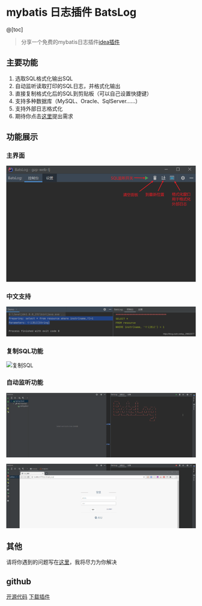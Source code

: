 # mybatis 日志插件 BatsLog
@[toc]
>分享一个免费的mybatis日志插件[idea插件](https://plugins.jetbrains.com/plugin/15301-batslog)
## 主要功能
1. 选取SQL格式化输出SQL
2. 自动监听读取打印的SQL日志，并格式化输出
3. 直接复制格式化后的SQL到剪贴板（可以自己设置快捷键）
4. 支持多种数据库（MySQL、Oracle、SqlServer……）
5. 支持外部日志格式化
6. 期待你点击[这里](https://github.com/PerccyKing/batslog/issues)提出需求


## 功能展示
### 主界面
![主界面](./screenshot/主界面.png)
### 中文支持
![中文支持](./screenshot/中文支持.png)
### 复制SQL功能
![复制SQL](./screenshot/复制SQL.gif)

### 自动监听功能
![listen1](./screenshot/listen1.gif)

![listen2](./screenshot/listen2.gif)
## 其他
请将你遇到的问题写在[这里](https://github.com/PerccyKing/batslog/issues)，我将尽力为你解决

## github
[开源代码](https://github.com/PerccyKing/batslog)
[下载插件](https://plugins.jetbrains.com/plugin/15301-batslog)